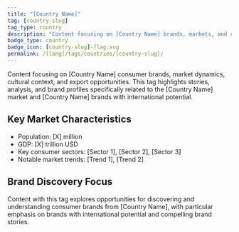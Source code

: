 ```yaml
---
title: "[Country Name]"
tag: [country-slug]
tag_type: country
description: "Content focusing on [Country Name] brands, markets, and consumer trends."
badge_type: country
badge_icon: [country-slug]-flag.svg
permalink: /[lang]/tags/countries/[country-slug]/
---
```


Content focusing on [Country Name] consumer brands, market dynamics, cultural context, and export opportunities. This tag highlights stories, analysis, and brand profiles specifically related to the [Country Name] market and [Country Name] brands with international potential.

## Key Market Characteristics

- Population: [X] million
- GDP: [X] trillion USD
- Key consumer sectors: [Sector 1], [Sector 2], [Sector 3]
- Notable market trends: [Trend 1], [Trend 2]

## Brand Discovery Focus

Content with this tag explores opportunities for discovering and understanding consumer brands from [Country Name], with particular emphasis on brands with international potential and compelling brand stories.